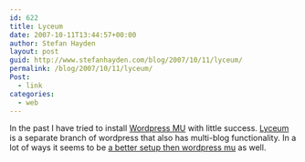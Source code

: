 ```yaml
---
id: 622
title: Lyceum
date: 2007-10-11T13:44:57+00:00
author: Stefan Hayden
layout: post
guid: http://www.stefanhayden.com/blog/2007/10/11/lyceum/
permalink: /blog/2007/10/11/lyceum/
Post:
  - link
categories:
  - web
---
```

In the past I have tried to install <a href="http://mu.wordpress.org/">Wordpress MU</a> with little success. <a href="http://lyceum.ibiblio.org/">Lyceum</a> is a separate branch of wordpress that also has multi-blog functionality. In a lot of ways it seems to be <a href="http://lyceum.ibiblio.org/faq/">a better setup then wordpress mu</a> as well.